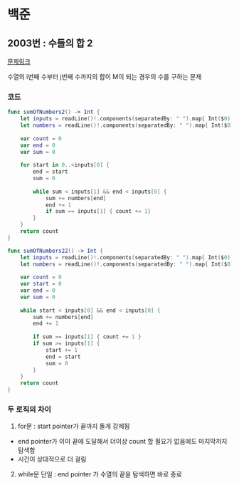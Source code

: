 
# 백준

## 2003번 : 수들의 합 2

[문제링크](https://www.acmicpc.net/problem/2003)

 수열의 i번째 수부터 j번째 수까지의 합이 M이 되는 경우의 수를 구하는 문제


### 코드

```swift
func sumOfNumbers2() -> Int {
    let inputs = readLine()!.components(separatedBy: " ").map{ Int($0)! }
    let numbers = readLine()!.components(separatedBy: " ").map{ Int($0)! }
    
    var count = 0
    var end = 0
    var sum = 0
    
    for start in 0..<inputs[0] {
        end = start
        sum = 0
        
        while sum < inputs[1] && end < inputs[0] {
            sum += numbers[end]
            end += 1
            if sum == inputs[1] { count += 1}
        }
    }
    return count
}

```
```swift
func sumOfNumbers22() -> Int {
    let inputs = readLine()!.components(separatedBy: " ").map{ Int($0)! }
    let numbers = readLine()!.components(separatedBy: " ").map{ Int($0)! }
    
    var count = 0
    var start = 0
    var end = 0
    var sum = 0
    
    while start < inputs[0] && end < inputs[0] {
        sum += numbers[end]
        end += 1
        
        if sum == inputs[1] { count += 1 }
        if sum >= inputs[1] {
            start += 1
            end = start
            sum = 0
        }
    }
    return count
}

```

### 두 로직의 차이

1.  for문 :  start pointer가 끝까지 돌게 강제됨
- end pointer가 이미 끝에 도달해서 더이상 count 할 필요가 없음에도 마지막까지 탐색함
- 시간이 상대적으로 더 걸림

2.  while문 단일 :  end pointer 가 수열의 끝을 탐색하면 바로 종료

